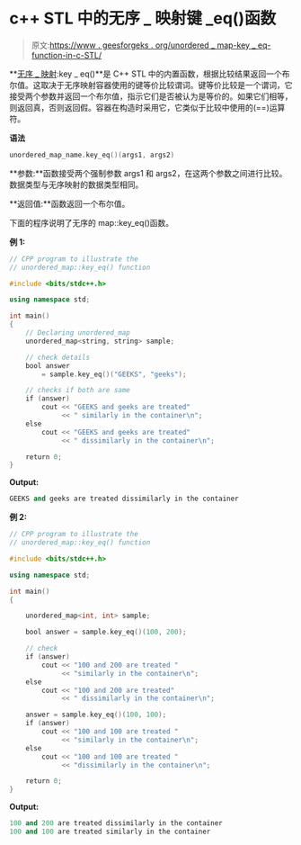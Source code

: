 # c++ STL 中的无序 _ 映射键 _eq()函数

> 原文:[https://www . geesforgeks . org/unordered _ map-key _ eq-function-in-c-STL/](https://www.geeksforgeeks.org/unordered_map-key_eq-function-in-c-stl/)

**[无序 _ 映射](https://www.geeksforgeeks.org/unordered_map-in-stl-and-its-applications/):key _ eq()**是 C++ STL 中的内置函数，根据比较结果返回一个布尔值。这取决于无序映射容器使用的键等价比较谓词。键等价比较是一个谓词，它接受两个参数并返回一个布尔值，指示它们是否被认为是等价的。如果它们相等，则返回真，否则返回假。容器在构造时采用它，它类似于比较中使用的(==)运算符。

**语法**

```cpp
unordered_map_name.key_eq()(args1, args2)

```

**参数:**函数接受两个强制参数 args1 和 args2，在这两个参数之间进行比较。数据类型与无序映射的数据类型相同。

**返回值:**函数返回一个布尔值。

下面的程序说明了无序的 map::key_eq()函数。

**例 1:**

```cpp
// CPP program to illustrate the
// unordered_map::key_eq() function

#include <bits/stdc++.h>

using namespace std;

int main()
{
    // Declaring unordered_map
    unordered_map<string, string> sample;

    // check details
    bool answer
        = sample.key_eq()("GEEKS", "geeks");

    // checks if both are same
    if (answer)
        cout << "GEEKS and geeks are treated"
             << " similarly in the container\n";
    else
        cout << "GEEKS and geeks are treated"
             << " dissimilarly in the container\n";

    return 0;
}
```

**Output:**

```cpp
GEEKS and geeks are treated dissimilarly in the container

```

**例 2:**

```cpp
// CPP program to illustrate the
// unordered_map::key_eq() function

#include <bits/stdc++.h>

using namespace std;

int main()
{

    unordered_map<int, int> sample;

    bool answer = sample.key_eq()(100, 200);

    // check
    if (answer)
        cout << "100 and 200 are treated "
             << "similarly in the container\n";
    else
        cout << "100 and 200 are treated"
             << " dissimilarly in the container\n";

    answer = sample.key_eq()(100, 100);
    if (answer)
        cout << "100 and 100 are treated "
             << "similarly in the container\n";
    else
        cout << "100 and 100 are treated "
             << "dissimilarly in the container\n";

    return 0;
}
```

**Output:**

```cpp
100 and 200 are treated dissimilarly in the container
100 and 100 are treated similarly in the container

```